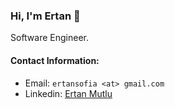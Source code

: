 ### Hi, I'm Ertan 🤙

Software Engineer.

#### Contact Information:
- Email: `ertansofia <at> gmail.com`
- Linkedin: [Ertan Mutlu](https://www.linkedin.com/in/ertanm/)

